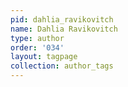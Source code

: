 ```yaml
---
pid: dahlia_ravikovitch
name: Dahlia Ravikovitch
type: author
order: '034'
layout: tagpage
collection: author_tags
---
```

